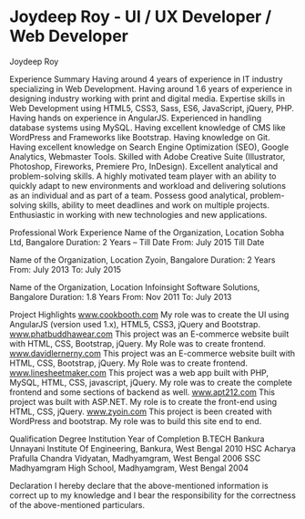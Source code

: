 # Joydeep Roy - UI / UX Developer / Web Developer

Joydeep Roy

Experience Summary
Having around 4 years of experience in IT industry specializing in Web Development.
Having around 1.6 years of experience in designing industry working with print and digital media.
Expertise skills in Web Development using HTML5, CSS3, Sass, ES6, JavaScript, jQuery, PHP.
Having hands on experience in AngularJS.
Experienced in handling database systems using MySQL.
Having excellent knowledge of CMS like WordPress and Frameworks like Bootstrap.
Having knowledge on Git.
Having excellent knowledge on Search Engine Optimization (SEO), Google Analytics, Webmaster Tools.
Skilled with Adobe Creative Suite (Illustrator, Photoshop, Fireworks, Premiere Pro, InDesign).
Excellent analytical and problem-solving skills.
A highly motivated team player with an ability to quickly adapt to new environments and workload and delivering solutions as an individual and as part of a team.
Possess good analytical, problem-solving skills, ability to meet deadlines and work on multiple projects.
Enthusiastic in working with new technologies and new applications.

Professional Work Experience
Name of the Organization, Location
Sobha Ltd, Bangalore
Duration:  2 Years – Till Date
From: July 2015
Till Date

Name of the Organization, Location
Zyoin, Bangalore
Duration:  2 Years
From: July 2013
To: July 2015

Name of the Organization, Location
Infoinsight Software Solutions, Bangalore
Duration:  1.8 Years
From: Nov 2011
To: July 2013

Project Highlights
www.cookbooth.com
My role was to create the UI using AngularJS (version used 1.x), HTML5, CSS3, jQuery and Bootstrap.
www.phatbuddhawear.com
This project was an E-commerce website built with HTML, CSS, Bootstrap, jQuery. My Role was to create frontend.
www.davidlernerny.com
This project was an E-commerce website built with HTML, CSS, Bootstrap, jQuery. My Role was to create frontend.
www.linesheetmaker.com
This project was a web app built with PHP, MySQL, HTML, CSS, javascript, jQuery. My role was to create the complete frontend and some sections of backend as well.
www.apt212.com
This project was built with ASP.NET. My role is to create the front-end using HTML, CSS, jQuery.
www.zyoin.com
This project is been created with WordPress and bootstrap. My role was to build this site end to end.

Qualification
Degree
Institution
Year of Completion
B.TECH
Bankura Unnayani Institute Of Engineering,
Bankura, West Bengal
2010
HSC
Acharya Prafulla Chandra Vidyatan,
Madhyamgram, West Bengal
2006
SSC
Madhyamgram High School,
Madhyamgram, West Bengal
2004

Declaration
I hereby declare that the above-mentioned information is correct up to my knowledge and I bear the responsibility for the correctness of the above-mentioned particulars.
